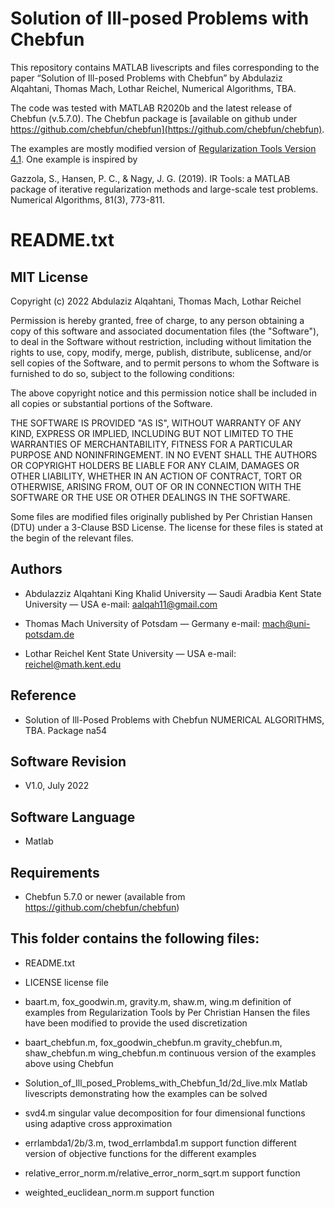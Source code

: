 # Solution of Ill-posed Problems with Chebfun

This repository contains MATLAB livescripts and files corresponding to the paper
“Solution of Ill-posed Problems with Chebfun” by Abdulaziz Alqahtani, Thomas
Mach, Lothar Reichel, Numerical Algorithms, TBA.

The code was tested with MATLAB R2020b and the latest release of Chebfun
(v.5.7.0). The Chebfun package is [available on github under
https://github.com/chebfun/chebfun](https://github.com/chebfun/chebfun).

The examples are mostly modified version of [Regularization Tools Version
4.1](http://www.imm.dtu.dk/~pcha/Regutools/).  One example is inspired by

Gazzola, S., Hansen, P. C., & Nagy, J. G. (2019). IR Tools: a MATLAB package of
iterative regularization methods and large-scale test problems. Numerical
Algorithms, 81(3), 773-811.


# README.txt

## MIT License                                                               
                                                                             
Copyright (c) 2022  Abdulaziz Alqahtani, Thomas Mach, Lothar Reichel         
                                                                             
Permission is hereby granted, free of charge, to any person obtaining a copy of
this software and associated documentation files (the "Software"), to deal in
the Software without restriction, including without limitation the rights to
use, copy, modify, merge, publish, distribute, sublicense, and/or sell copies of
the Software, and to permit persons to whom the Software is furnished to do so,
subject to the following conditions:
                                                                             
The above copyright notice and this permission notice shall be included in all
copies or substantial portions of the Software.
                                                                             
THE SOFTWARE IS PROVIDED "AS IS", WITHOUT WARRANTY OF ANY KIND, EXPRESS OR
IMPLIED, INCLUDING BUT NOT LIMITED TO THE WARRANTIES OF MERCHANTABILITY, FITNESS
FOR A PARTICULAR PURPOSE AND NONINFRINGEMENT. IN NO EVENT SHALL THE AUTHORS OR
COPYRIGHT HOLDERS BE LIABLE FOR ANY CLAIM, DAMAGES OR OTHER LIABILITY, WHETHER
IN AN ACTION OF CONTRACT, TORT OR OTHERWISE, ARISING FROM, OUT OF OR IN
CONNECTION WITH THE SOFTWARE OR THE USE OR OTHER DEALINGS IN THE SOFTWARE.
                                                                             
                                                                             
Some files are modified files originally published by Per Christian Hansen (DTU)
under a 3-Clause BSD License. The license for these files is stated at the begin
of the relevant files.
                                                                             
## Authors

  *  Abdulazziz Alqahtani
		 King Khalid University — Saudi Aradbia
		 Kent State University —	 USA
		 e-mail: aalqah11@gmail.com

  *  Thomas Mach
		 University of Potsdam — Germany
		 e-mail: mach@uni-potsdam.de

  *  Lothar Reichel
		 Kent State University — USA
		 e-mail: reichel@math.kent.edu

## Reference

  -  Solution of Ill-Posed Problems with Chebfun
		 NUMERICAL ALGORITHMS, TBA.
		 Package na54 

## Software Revision 

  *  V1.0, July 2022

## Software Language 

  *  Matlab

## Requirements 

  *  Chebfun 5.7.0 or newer (available from https://github.com/chebfun/chebfun)


## This folder contains the following files:

* README.txt

* LICENSE
	license file

* baart.m, fox_goodwin.m, gravity.m, shaw.m, wing.m
	definition of examples from Regularization Tools by Per Christian Hansen
	the files have been modified to provide the used discretization

* baart_chebfun.m, fox_goodwin_chebfun.m gravity_chebfun.m, shaw_chebfun.m
  wing_chebfun.m
	continuous version of the examples above using Chebfun

* Solution_of_Ill_posed_Problems_with_Chebfun_1d/2d_live.mlx
	Matlab livescripts demonstrating how the examples can be solved

* svd4.m
	singular value decomposition for four dimensional functions using
	adaptive cross approximation
	
* errlambda1/2b/3.m, twod_errlambda1.m
	support function
	different version of objective functions for the different examples

* relative_error_norm.m/relative_error_norm_sqrt.m
	support function

* weighted_euclidean_norm.m
	support function

